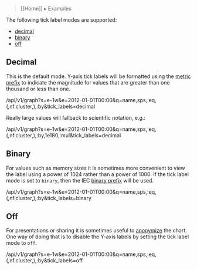 > [[Home]] ▸ Examples

The following tick label modes are supported:

* [decimal](#decimal)
* [binary](#binary)
* [off](#off)

## Decimal

This is the default mode. Y-axis tick labels will be formatted using the
[metric prefix](https://en.wikipedia.org/wiki/Metric_prefix) to indicate the magnitude for
values that are greater than one thousand or less than one.

/api/v1/graph?s=e-1w&e=2012-01-01T00:00&q=name,sps,:eq,(,nf.cluster,),:by&tick_labels=decimal

Really large values will fallback to scientific notation, e.g.:

/api/v1/graph?s=e-1w&e=2012-01-01T00:00&q=name,sps,:eq,(,nf.cluster,),:by,1e180,:mul&tick_labels=decimal

## Binary

For values such as memory sizes it is sometimes more convenient to view the label using a power
of 1024 rather than a power of 1000. If the tick label mode is set to `binary`, then the
IEC [binary prefix](https://en.wikipedia.org/wiki/Binary_prefix) will be used.

/api/v1/graph?s=e-1w&e=2012-01-01T00:00&q=name,sps,:eq,(,nf.cluster,),:by&tick_labels=binary

## Off

For presentations or sharing it is sometimes useful to [anonymize](Anonymization) the chart. One
way of doing that is to disable the Y-axis labels by setting the tick label mode to `off`.

/api/v1/graph?s=e-1w&e=2012-01-01T00:00&q=name,sps,:eq,(,nf.cluster,),:by&tick_labels=off
